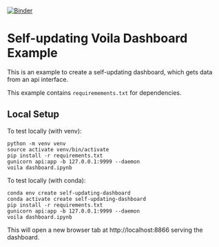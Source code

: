 [![Binder](https://mybinder.org/badge_logo.svg)](https://mybinder.org/v2/gh/katsar0v/self-updating-dashboard-with-voila/master?urlpath=voila%2Frender%2Fdashboard.ipynb)

# Self-updating Voila Dashboard Example

This is an example to create a self-updating dashboard, which gets data from an api interface.

This example contains `requiremements.txt` for dependencies.

## Local Setup

To test locally (with venv):

```
python -m venv venv
source activate venv/bin/activate
pip install -r requirements.txt
gunicorn api:app -b 127.0.0.1:9999 --daemon
voila dashboard.ipynb
```

To test locally (with conda):

```
conda env create self-updating-dashboard
conda activate create self-updating-dashboard
pip install -r requirements.txt
gunicorn api:app -b 127.0.0.1:9999 --daemon
voila dashboard.ipynb
```

This will open a new browser tab at http://localhost:8866 serving the dashboard.